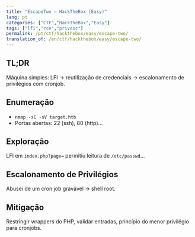 ```yaml
---
title: "EscapeTwo — HackTheBox (Easy)"
lang: pt
categories: ["CTF","HackTheBox","Easy"]
tags: ["lfi","rce","privesc"]
permalink: /pt/ctf/hackthebox/easy/escape-two/
translation_of: /en/ctf/hackthebox/easy/escape-two/
---
```

## TL;DR
Máquina simples: LFI → reutilização de credenciais → escalonamento de privilégios com cronjob.

## Enumeração
- `nmap -sC -sV target.htb`
- Portas abertas: 22 (ssh), 80 (http)...

## Exploração
LFI em `index.php?page=` permitiu leitura de `/etc/passwd`...

## Escalonamento de Privilégios
Abusei de um cron job gravável → shell root.

## Mitigação
Restringir wrappers do PHP, validar entradas, princípio do menor privilégio para cronjobs.
